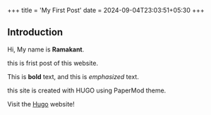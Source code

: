 +++
title = 'My First Post'
date = 2024-09-04T23:03:51+05:30
+++

## Introduction

Hi, My name is **Ramakant**.

this is frist post of this website.

This is **bold** text, and this is *emphasized* text.

this site is created with HUGO using PaperMod theme.

Visit the [Hugo](https://gohugo.io) website!